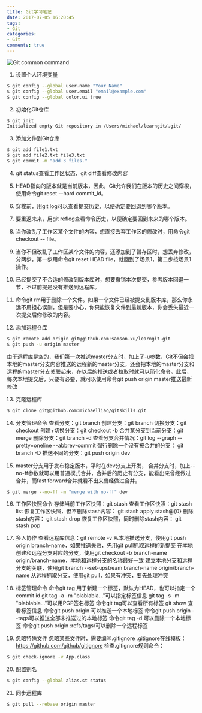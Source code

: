 ```yaml
---
title: Git学习笔记
date: 2017-07-05 16:20:45
tags:
- Git
categories:
- Git
comments: true
---
```


![Git common command](http://osp5fgfht.bkt.clouddn.com/git.png)

1. 设置个人环境变量
``` bash
$ git config --global user.name "Your Name"
$ git config --global user.email "email@example.com"
$ git config --global color.ui true
```

2. 初始化Git仓库
``` bash
$ git init
Initialized empty Git repository in /Users/michael/learngit/.git/
```

3. 添加文件到Git仓库
``` bash
$ git add file1.txt
$ git add file2.txt file3.txt
$ git commit -m "add 3 files."
```

4. git status查看工作区状态，git diff查看修改内容

5. HEAD指向的版本就是当前版本，因此，Git允许我们在版本的历史之间穿梭，使用命令git reset --hard commit_id。

6. 穿梭前，用git log可以查看提交历史，以便确定要回退到哪个版本。

7. 要重返未来，用git reflog查看命令历史，以便确定要回到未来的哪个版本。

8. 当你改乱了工作区某个文件的内容，想直接丢弃工作区的修改时，用命令git checkout -- file。

9. 当你不但改乱了工作区某个文件的内容，还添加到了暂存区时，想丢弃修改，分两步，第一步用命令git reset HEAD file，就回到了场景1，第二步按场景1操作。

10. 已经提交了不合适的修改到版本库时，想要撤销本次提交，参考版本回退一节，不过前提是没有推送到远程库。

11. 命令git rm用于删除一个文件。如果一个文件已经被提交到版本库，那么你永远不用担心误删，但是要小心，你只能恢复文件到最新版本，你会丢失最近一次提交后你修改的内容。

12. 添加远程仓库
``` bash
$ git remote add origin git@github.com:samson-xu/learngit.git
$ git push -u origin master
```
  由于远程库是空的，我们第一次推送master分支时，加上了-u参数，Git不但会把本地的master分支内容推送的远程新的master分支，还会把本地的master分支和远程的master分支关联起来，在以后的推送或者拉取时就可以简化命令。此后，每次本地提交后，只要有必要，就可以使用命令git push origin master推送最新修改

13. 克隆远程库
``` bash
$ git clone git@github.com:michaelliao/gitskills.git
```
14. 分支管理命令
查看分支：git branch
创建分支：git branch <name>
切换分支：git checkout <name>
创建+切换分支：git checkout -b <name>
合并某分支到当前分支：git merge <name>
删除分支：git branch -d <name>
查看分支合并情况：git log --graph --pretty=oneline --abbrev-commit
强行删除一个没有被合并的分支： git branch -D <name>
推送不同的分支：git push origin dev

15. master分支用于发布稳定版本，平时在dev分支上开发， 合并分支时，加上--no-ff参数就可以用普通模式合并，合并后的历史有分支，能看出来曾经做过合并，而fast forward合并就看不出来曾经做过合并。
``` bash
$ git merge --no-ff -m "merge with no-ff" dev
```

16. 工作区快照命令
存储当前工作区快照：git stash
查看工作区快照：git stash list
恢复工作区快照，但不删除stash内容： git stash apply stash@{0}
删除stash内容： git stash drop
恢复工作区快照，同时删除stash内容： git stash pop

17. 多人协作
查看远程库信息：git remote -v
从本地推送分支，使用git push origin branch-name，如果推送失败，先用git pull抓取远程的新提交
在本地创建和远程分支对应的分支，使用git checkout -b branch-name origin/branch-name，本地和远程分支的名称最好一致
建立本地分支和远程分支的关联，使用git branch --set-upstream branch-name origin/branch-name
从远程抓取分支，使用git pull，如果有冲突，要先处理冲突

18. 标签管理命令
命令git tag <name>用于新建一个标签，默认为HEAD，也可以指定一个commit id
git tag -a <tagname> -m "blablabla..."可以指定标签信息
git tag -s <tagname> -m "blablabla..."可以用PGP签名标签
命令git tag可以查看所有标签
git show <tagname>查看标签信息
命令git push origin <tagname>可以推送一个本地标签
命令git push origin --tags可以推送全部未推送过的本地标签
命令git tag -d <tagname>可以删除一个本地标签
命令git push origin :refs/tags/<tagname>可以删除一个远程标签

19. 忽略特殊文件
忽略某些文件时，需要编写.gitignore
.gitignore在线模板： https://github.com/github/gitignore
检查.gitignore规则命令：
``` bash
$ git check-ignore -v App.class
```

20. 配置别名
``` bash
$ git config --global alias.st status
```

21. 同步远程库
``` bash
$ git pull --rebase origin master
```